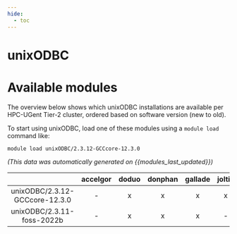 ```yaml
---
hide:
  - toc
---
```


unixODBC
========

# Available modules


The overview below shows which unixODBC installations are available per HPC-UGent Tier-2 cluster, ordered based on software version (new to old).

To start using unixODBC, load one of these modules using a `module load` command like:

```shell
module load unixODBC/2.3.12-GCCcore-12.3.0
```

*(This data was automatically generated on {{modules_last_updated}})*  

| |accelgor|doduo|donphan|gallade|joltik|shinx|
| :---: | :---: | :---: | :---: | :---: | :---: | :---: |
|unixODBC/2.3.12-GCCcore-12.3.0|-|x|x|x|x|x|
|unixODBC/2.3.11-foss-2022b|-|x|x|x|-|-|
